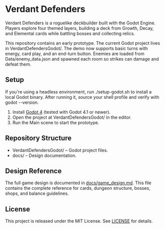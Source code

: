 # Verdant Defenders

Verdant Defenders is a roguelike deckbuilder built with the Godot Engine. Players explore four themed layers, building a deck from Growth, Decay, and Elemental cards while battling bosses and collecting relics.

This repository contains an early prototype. The current Godot project lives in VerdantDefendersGodot/.
The demo now supports basic turns with energy, card play, and an end-turn button.
Enemies are loaded from Data/enemy_data.json and spawned each room so strikes can damage and defeat them.

## Setup
If you're using a headless environment, run ./setup-godot.sh to install a local Godot binary. After running it, source your shell profile and verify with godot --version.
1. Install [Godot 4](https://godotengine.org/) (tested with Godot 4.1 or newer).
2. Open the project at VerdantDefendersGodot/ in the editor.
3. Run the Main scene to start the prototype.

## Repository Structure
- VerdantDefendersGodot/ – Godot project files.
- docs/ – Design documentation.

## Design Reference
The full game design is documented in [docs/game_design.md](docs/game_design.md). This file contains the complete reference for cards, dungeon structure, bosses, shops, and balance guidelines.

## License
This project is released under the MIT License. See [LICENSE](LICENSE) for details.

